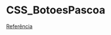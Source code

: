 # CSS_BotoesPascoa
 
[Referência](https://github.com/Cassianosch/programador.cs-reels/blob/master/botoes-pascoa/style.css "Referência")